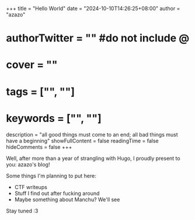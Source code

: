 +++
title = "Hello World"
date = "2024-10-10T14:26:25+08:00"
author = "azazo"
# authorTwitter = "" #do not include @
# cover = ""
# tags = ["", ""]
# keywords = ["", ""]
description = "all good things must come to an end; all bad things must have a beginning"
showFullContent = false
readingTime = false
hideComments = false
+++

Well, after more than a year of strangling with Hugo, I proudly present to you: azazo's blog!

Some things I'm planning to put here:
- CTF writeups
- Stuff I find out after fucking around
- Maybe something about Manchu? We'll see

Stay tuned :3